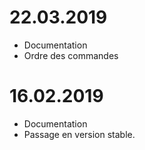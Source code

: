 22.03.2019
===

* Documentation
* Ordre des commandes

16.02.2019
===

* Documentation
* Passage en version stable.

